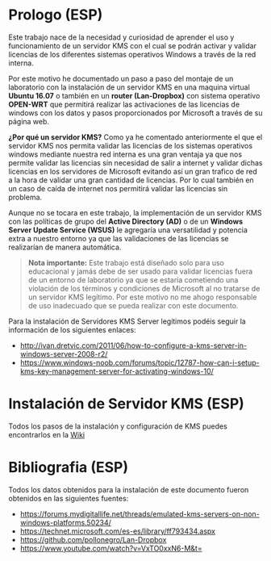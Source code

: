 # Prologo (ESP)
Este trabajo nace de la necesidad y curiosidad de aprender el uso y funcionamiento de un servidor KMS con el cual se podrán activar y validar licencias de los diferentes sistemas operativos Windows a través de la red interna. 

Por este motivo he documentado un paso a paso del montaje de un laboratorio con la instalación de un servidor KMS en una maquina virtual **Ubuntu 16.07** o también en un **router (Lan-Dropbox)** con sistema operativo **OPEN-WRT** que permitirá realizar las activaciones de las licencias de windows con los datos y pasos proporcionados por Microsoft a través de su página web.

**¿Por qué un servidor KMS?** Como ya he comentado anteriormente el que el servidor KMS nos permita validar las licencias de los sistemas operativos windows mediante nuestra red interna es una gran ventaja ya que nos permite validar las licencias sin necesidad de salir a internet y validar dichas licencias en los servidores de Microsoft evitando así un gran trafico de red a la hora de validar una gran cantidad de licencias. Por lo cual también en un caso de caída de internet nos permitirá validar las licencias sin problema.

Aunque no se tocara en este trabajo, la implementación de un servidor KMS con las políticas de grupo del **Active Directory (AD)** o de un **Windows Server Update Service (WSUS)** le agregaría una versatilidad y potencia extra a nuestro entorno ya que las validaciones de las licencias se realizarían de manera automática.

>**Nota importante:** Este trabajo está diseñado solo para uso educacional y jamás debe de ser usado para validar licencias fuera de un entorno de laboratorio ya que se estaría cometiendo una violación de los términos y condiciones de Microsoft al no tratarse de un servidor KMS legítimo. Por este motivo no me ahogo responsable de uso inadecuado que se pueda realizar con este documento.

Para la instalación de Servidores KMS Server legítimos podéis seguir la información de los siguientes enlaces:

+ http://ivan.dretvic.com/2011/06/how-to-configure-a-kms-server-in-windows-server-2008-r2/
+ https://www.windows-noob.com/forums/topic/12787-how-can-i-setup-kms-key-management-server-for-activating-windows-10/



# Instalación de Servidor KMS (ESP)
Todos los pasos de la instalación y configuración de KMS puedes encontrarlos en la [Wiki](../../wiki)

# Bibliografia (ESP)
Todos los datos obtenidos para la instalación de este documento fueron obtenidos en las siguientes fuentes:

+ https://forums.mydigitallife.net/threads/emulated-kms-servers-on-non-windows-platforms.50234/
+ https://technet.microsoft.com/es-es/library/ff793434.aspx
+ https://github.com/pollonegro/Lan-Dropbox
+ https://www.youtube.com/watch?v=VxTO0xxN6-M&t=
